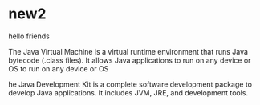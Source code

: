# new2
hello friends

The Java Virtual Machine is a virtual runtime environment that runs Java bytecode (.class files). It allows Java applications to run on any device or OS to run on any device or OS

he Java Development Kit is a complete software development package to develop Java applications. It includes JVM, JRE, and development tools.
